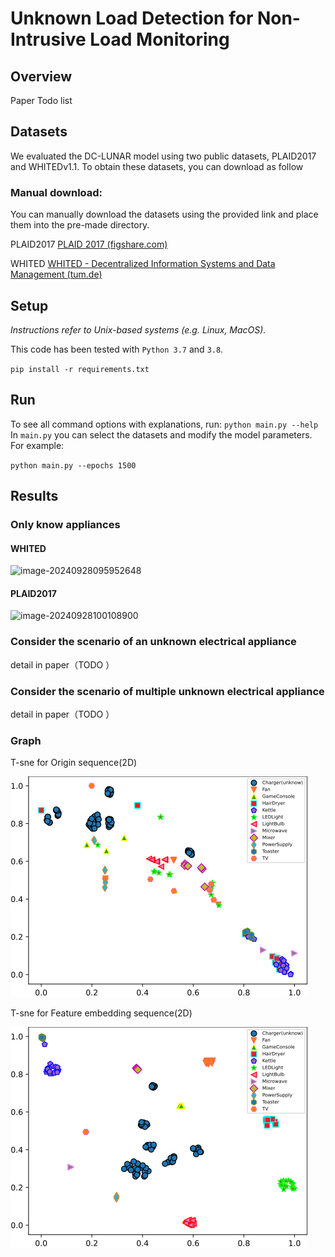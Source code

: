 # Unknown Load Detection for Non-Intrusive Load Monitoring 

## Overview

Paper Todo list

## Datasets

We evaluated the DC-LUNAR model using  two public datasets, PLAID2017 and WHITEDv1.1. To obtain these datasets, you can download as follow

### Manual download:

You can manually download the datasets using the provided link and place them into the pre-made directory.

PLAID2017 [PLAID 2017 (figshare.com)](https://figshare.com/articles/dataset/PLAID_2017/11605215?file=21003861)

WHITED [WHITED - Decentralized Information Systems and Data Management (tum.de)](https://www.cs.cit.tum.de/dis/resources/whited/)

## Setup

_Instructions refer to Unix-based systems (e.g. Linux, MacOS)._

This code has been tested with `Python 3.7` and `3.8`.

`pip install -r requirements.txt`

## Run

To see all command options with explanations, run: `python main.py --help`
In `main.py` you can select the datasets and modify the model parameters.
For example:

`python main.py --epochs 1500 `

## Results

### Only know appliances

#### WHITED

![image-20240928095952648](C:\Users\帅哥小武\AppData\Roaming\Typora\typora-user-images\image-20240928095952648.png)

#### PLAID2017

![image-20240928100108900](C:\Users\帅哥小武\AppData\Roaming\Typora\typora-user-images\image-20240928100108900.png)

### Consider the scenario of an unknown electrical appliance

detail in paper（TODO ）

### Consider the scenario of multiple unknown electrical appliance

detail in paper（TODO ）



### Graph

T-sne for Origin sequence(2D)

![origin_2D](./Fig/origin_2D.png)

T-sne for Feature embedding sequence(2D)

![all_train_2D](./Fig/all_train_2D.png)
